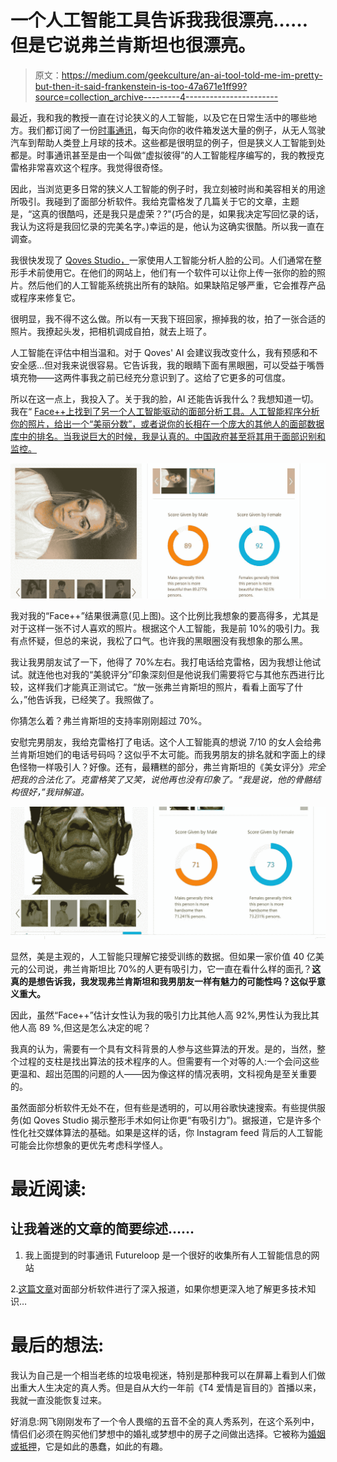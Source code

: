 # 一个人工智能工具告诉我我很漂亮……但是它说弗兰肯斯坦也很漂亮。

> 原文：<https://medium.com/geekculture/an-ai-tool-told-me-im-pretty-but-then-it-said-frankenstein-is-too-47a671e1ff99?source=collection_archive---------4----------------------->

最近，我和我的教授一直在讨论狭义的人工智能，以及它在日常生活中的哪些地方。我们都订阅了一份[时事通讯](https://futureloop.com/convergence/)，每天向你的收件箱发送大量的例子，从无人驾驶汽车到帮助人类登上月球的技术。这些都是很明显的例子，但是狭义人工智能到处都是。时事通讯甚至是由一个叫做“虚拟彼得”的人工智能程序编写的，我的教授克雷格非常喜欢这个程序。我觉得很奇怪。

因此，当浏览更多日常的狭义人工智能的例子时，我立刻被时尚和美容相关的用途所吸引。我碰到了面部分析软件。我给克雷格发了几篇关于它的文章，主题是，“这真的很酷吗，还是我只是虚荣？?"(巧合的是，如果我决定写回忆录的话，我认为这将是我回忆录的完美名字。)幸运的是，他认为这确实很酷。所以我一直在调查。

我很快发现了 [Qoves Studio，](https://www.qoves.com/)一家使用人工智能分析人脸的公司。人们通常在整形手术前使用它。在他们的网站上，他们有一个软件可以让你上传一张你的脸的照片。然后他们的人工智能系统挑出所有的缺陷。如果缺陷足够严重，它会推荐产品或程序来修复它。

很明显，我不得不这么做。所以有一天我下班回家，擦掉我的妆，拍了一张合适的照片。我撩起头发，把相机调成自拍，就去上班了。

人工智能在评估中相当温和。对于 Qoves' AI 会建议我改变什么，我有预感和不安全感…但对我来说很容易。它告诉我，我的眼睛下面有黑眼圈，可以受益于嘴唇填充物——这两件事我之前已经充分意识到了。这给了它更多的可信度。

所以在这一点上，我投入了。关于我的脸，AI 还能告诉我什么？我想知道一切。我在“ [Face++上找到了另一个人工智能驱动的面部分析工具。人工智能程序分析你的照片，给出一个“美丽分数”，或者说你的长相在一个庞大的其他人的面部数据库中的排名。当我说巨大的时候，我是认真的。中国政府甚至将其用于面部识别和监控。](https://www.faceplusplus.com/)

![](img/8bb7a1f4f43acc5cd15f0b2aa1979fdf.png)

我对我的“Face++”结果很满意(见上图)。这个比例比我想象的要高得多，尤其是对于这样一张不讨人喜欢的照片。根据这个人工智能，我是前 10%的吸引力。我有点怀疑，但总的来说，我松了口气。也许我的黑眼圈没有我想象的那么黑。

我让我男朋友试了一下，他得了 70%左右。我打电话给克雷格，因为我想让他试试。就连他也对我的“美貌评分”印象深刻但是他说我们需要将它与其他东西进行比较，这样我们才能真正测试它。“放一张弗兰肯斯坦的照片，看看上面写了什么，”他告诉我，已经笑了。我照做了。

你猜怎么着？弗兰肯斯坦的支持率刚刚超过 70%。

安慰完男朋友，我给克雷格打了电话。这个人工智能真的想说 7/10 的女人会给弗兰肯斯坦她们的电话号码吗？这似乎不太可能。而我男朋友的排名就和字面上的绿色怪物一样吸引人？好像。还有，最糟糕的部分，弗兰肯斯坦的《美女评分》*完全把我的合法化了。克雷格笑了又笑，说他再也没有印象了。“我是说，他的骨骼结构很好，”我辩解道。*

![](img/3d296a883cd0dff19a6a648e351085f3.png)

显然，美是主观的，人工智能只理解它接受训练的数据。但如果一家价值 40 亿美元的公司说，弗兰肯斯坦比 70%的人更有吸引力，它一直在看什么样的面孔？**这真的是想告诉我，我发现弗兰肯斯坦和我男朋友一样有魅力的可能性吗？这似乎意义重大。**

因此，虽然“Face++”估计女性认为我的吸引力比其他人高 92%,男性认为我比其他人高 89 %,但这是怎么决定的呢？

我真的认为，需要有一个具有文科背景的人参与这些算法的开发。是的，当然，整个过程的支柱是找出算法的技术程序的人。但需要有一个对等的人:一个会问这些更温和、超出范围的问题的人——因为像这样的情况表明，文科视角是至关重要的。

虽然面部分析软件无处不在，但有些是透明的，可以用谷歌快速搜索。有些提供服务(如 Qoves Studio 揭示整形手术如何让你更“有吸引力”)。据报道，它是许多个性化社交媒体算法的基础。如果是这样的话，你 Instagram feed 背后的人工智能可能会比你想象的更优先考虑科学怪人。

# **最近阅读:**

## **让我着迷的文章的简要综述……**

1.  我上面提到的时事通讯 Futureloop 是一个很好的收集所有人工智能信息的网站

2.[这篇文章](https://www.technologyreview.com/2021/03/05/1020133/ai-algorithm-rate-beauty-score-attractive-face/?truid=d5ec21c49cc3d97069dfb410ea1abf7d&utm_source=the_download&utm_medium=email&utm_campaign=the_download.unpaid.engagement&utm_term=Active%20Qualified&utm_content=03-05-2021&mc_cid=11a5e59bfd&mc_eid=696b5d9dba)对面部分析软件进行了深入报道，如果你想更深入地了解更多技术知识…

# **最后的想法:**

我认为自己是一个相当老练的垃圾电视迷，特别是那种我可以在屏幕上看到人们做出重大人生决定的真人秀。但是自从大约一年前《T4 爱情是盲目的》首播以来，我就一直没能恢复过来。

好消息:网飞刚刚发布了一个令人畏缩的五音不全的真人秀系列，在这个系列中，情侣们必须在购买他们梦想中的婚礼或梦想中的房子之间做出选择。它被称为[婚姻或抵押](https://www.youtube.com/watch?v=3N_CLZkCGXE)，它是如此的愚蠢，如此的有趣。